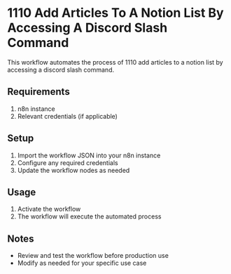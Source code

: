 # 1110 Add Articles To A Notion List By Accessing A Discord Slash Command

This workflow automates the process of 1110 add articles to a notion list by accessing a discord slash command.

## Requirements

1. n8n instance
2. Relevant credentials (if applicable)

## Setup

1. Import the workflow JSON into your n8n instance
2. Configure any required credentials
3. Update the workflow nodes as needed

## Usage

1. Activate the workflow
2. The workflow will execute the automated process

## Notes

- Review and test the workflow before production use
- Modify as needed for your specific use case
